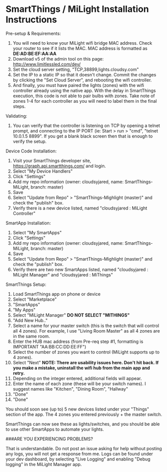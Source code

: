 # SmartThings / MiLight Installation Instructions

Pre-setup & Requirements:

1. You will need to know your MiLight wifi bridge MAC address. Check your router to see if it lists the MAC. MAC address is formatted as **DE:AD:BE:EF:AA:AA**
2. Download v5 of the admin tool on this page: http://www.limitlessled.com/dev/ 
3. Set the cloud server setting, "TCP,38899,lights.cloudsy.com"
4. Set the IP to a static IP so that it doesn't change. Commit the changes by clicking the "Set Cloud Server", and rebooting the wifi controller. 
5. And finally, you must have paired the lights (zones) with the wifi controller already using the native app. With the delay in SmartThings execution, this code is not able to pair bulbs with zones. Take note of zones 1-4 for each controller as you will need to label them in the final steps.

Validating:

1. You can verify that the controller is listening on TCP by opening a telnet prompt, and connecting to the IP PORT (ie: Start > run > "cmd", "telnet 10.0.1.5 8899". If you get a blank black screen then that is enough to verify the setup. 

Device Code Installation:

1. Visit your SmartThings developer site, https://graph.api.smartthings.com/ and login.
2. Select "My Device Handlers"
3. Click "Settings"
4. Add my repo information (owner: cloudsyjared, name: SmartThings-MiLight, branch: master)
5. Save
6. Select "Update from Repo" > "SmartThings-Mighlight (master)"  and check the "publish" box.
7. Verify there is a new device listed, named "cloudsyjared : MiLight Controller"

SmartApp Installation:

1. Select "My SmartApps"
3. Click "Settings"
4. Add my repo information (owner: cloudsyjared, name: SmartThings-MiLight, branch: master)
5. Save
6. Select "Update from Repo" > "SmartThings-Mighlight (master)" and check the "publish" box.
7. Verify there are two new SmartApps listed, named "cloudsyjared : MiLight Manager" and "cloudsyjared : MiThings"

SmartThings Setup:

1. Load SmartThings app on phone or device
2. Select "Marketplace"
3. "SmartApps"
4. "My Apps"
5. Select "MiLight Manager" **DO NOT SELECT "MITHINGS"**
6. "Add New Hub.."
7. Select a name for your master switch (this is the switch that will control all 4 zones). For example, I use "Living Room Master" as all 4 zones are in the same room.
8. Enter the HUB mac address (from Pre-req step #1, formatting is IMPORTANT "AA:BB:CC:DD:EE:FF")
9. Select the number of zones you want to control (MiLight supports up to 4 zones).
10. Select "Next" **NOTE: There are usability issues here. Don't hit back. If you make a mistake, uninstall the wifi hub from the main app and retry.**
10. Depending on the integer entered, additional fields will appear. 
11. Enter the name of each zone (these will be your switch names). I suggest names like "Kitchen", "Dining Room", "Hallway"
12. "Done"
13. "Done"

You should soon see (up to) 5 new devices listed under your "Things" section of the app. The 4 zones you entered previously + the master switch.

SmartThings can now see these as lights/switches, and you should be able to use other SmartApps to automate your lights.

###ARE YOU EXPERIENCING PROBLEMS?

That is understandable. Do not post an issue asking for help without posting any logs, you will not get a response from me. Logs can be found under your dev dashboard, by selecting "Live Logging" and enabling "Debug logging" in the MiLight Manager app.
